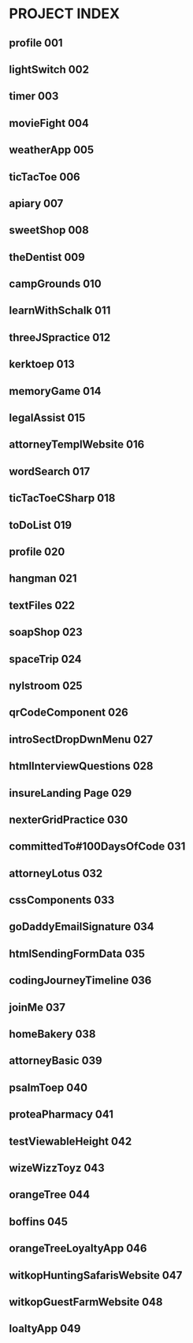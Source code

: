 # PROJECT INDEX

## profile                             001
## lightSwitch                         002
## timer                               003
## movieFight                          004
## weatherApp                          005
## ticTacToe                           006
## apiary                              007
## sweetShop                           008
## theDentist                          009
## campGrounds                         010
## learnWithSchalk                     011
## threeJSpractice                     012
## kerktoep                            013
## memoryGame                          014
## legalAssist                         015
## attorneyTemplWebsite                016
## wordSearch                          017
## ticTacToeCSharp                     018
## toDoList                            019
## profile                             020     
## hangman                             021
## textFiles                           022
## soapShop                            023
## spaceTrip                           024
## nylstroom                           025
## qrCodeComponent                     026
## introSectDropDwnMenu                027
## htmlInterviewQuestions              028
## insureLanding Page                  029
## nexterGridPractice                  030
## committedTo#100DaysOfCode           031
## attorneyLotus                       032
## cssComponents                       033
## goDaddyEmailSignature               034
## htmlSendingFormData                 035
## codingJourneyTimeline               036
## joinMe                              037
## homeBakery                          038
## attorneyBasic                       039
## psalmToep                           040
## proteaPharmacy                      041
## testViewableHeight                  042
## wizeWizzToyz                        043
## orangeTree                          044
## boffins                             045
## orangeTreeLoyaltyApp                046
## witkopHuntingSafarisWebsite         047
## witkopGuestFarmWebsite              048
## loaltyApp                           049